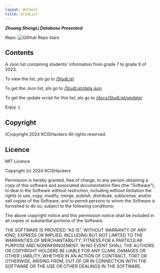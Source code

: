 ```yaml
---
layout: default
title: StudList
---
```


***Zhuang ShengLi Database Presented***

Repo: ![GitHub Repo stars](https://img.shields.io/github/stars/KCISHacker/StudList)

## Contents

A Json list containing students' information from grade 7 to grade 9 of 2023.

To view the list, pls go to [/StudList](/StudList)

To get the Json list, pls go to [/StudList/data.json](/StudList/data.json)

To get the update script for this list, pls go to [/docs/StudList/update/](./update/)

Enjoy :)

## Copyright

(C)opyright 2024 KCISHackers
All rights reserved.

## Licence

MIT Licence

Copyright (c) 2024 KCISHackers

Permission is hereby granted, free of charge, to any person obtaining a copy
of this software and associated documentation files (the "Software"), to deal
in the Software without restriction, including without limitation the rights
to use, copy, modify, merge, publish, distribute, sublicense, and/or sell
copies of the Software, and to permit persons to whom the Software is
furnished to do so, subject to the following conditions:

The above copyright notice and this permission notice shall be included in all
copies or substantial portions of the Software.

THE SOFTWARE IS PROVIDED "AS IS", WITHOUT WARRANTY OF ANY KIND, EXPRESS OR
IMPLIED, INCLUDING BUT NOT LIMITED TO THE WARRANTIES OF MERCHANTABILITY,
FITNESS FOR A PARTICULAR PURPOSE AND NONINFRINGEMENT. IN NO EVENT SHALL THE
AUTHORS OR COPYRIGHT HOLDERS BE LIABLE FOR ANY CLAIM, DAMAGES OR OTHER
LIABILITY, WHETHER IN AN ACTION OF CONTRACT, TORT OR OTHERWISE, ARISING FROM,
OUT OF OR IN CONNECTION WITH THE SOFTWARE OR THE USE OR OTHER DEALINGS IN THE
SOFTWARE.
